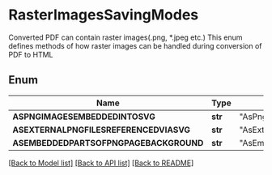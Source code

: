 # RasterImagesSavingModes
Converted PDF can contain raster images(.png, *.jpeg etc.)
This enum defines methods of how raster images can be handled
during conversion of PDF to HTML
            

## Enum
Name | Type | Value
------------ | ------------- | -------------
**ASPNGIMAGESEMBEDDEDINTOSVG** | **str** | "AsPngImagesEmbeddedIntoSvg"
**ASEXTERNALPNGFILESREFERENCEDVIASVG** | **str** | "AsExternalPngFilesReferencedViaSvg"
**ASEMBEDDEDPARTSOFPNGPAGEBACKGROUND** | **str** | "AsEmbeddedPartsOfPngPageBackground"


[[Back to Model list]](../README.md#documentation-for-models) [[Back to API list]](../README.md#documentation-for-api-endpoints) [[Back to README]](../README.md)


